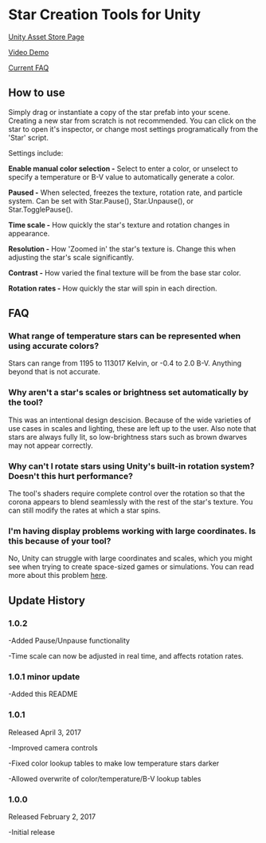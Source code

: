 # Star Creation Tools for Unity #
 
[Unity Asset Store Page](https://www.assetstore.unity3d.com/en/#!/content/80595)

[Video Demo](https://www.youtube.com/watch?v=fIn6SE-O1SM)

[Current FAQ](https://gist.github.com/Jacob-Lane/c735897fc8a1760d7d5944a682f2ce86)

## How to use ##

Simply drag or instantiate a copy of the star prefab into your scene. Creating a new star from scratch is not recommended. You can click on the star to open it's inspector, or change most settings programatically from the 'Star' script.

Settings include:

**Enable manual color selection -** Select to enter a color, or unselect to specify a temperature or B-V value to automatically generate a color.

**Paused -** When selected, freezes the texture, rotation rate, and particle system. Can be set with Star.Pause(), Star.Unpause(), or Star.TogglePause().

**Time scale -** How quickly the star's texture and rotation changes in appearance.

**Resolution -** How 'Zoomed in' the star's texture is. Change this when adjusting the star's scale significantly.

**Contrast -** How varied the final texture will be from the base star color.

**Rotation rates -** How quickly the star will spin in each direction.
 
## FAQ ##

### What range of temperature stars can be represented when using accurate colors? ###

Stars can range from 1195 to 113017 Kelvin, or -0.4 to 2.0 B-V. Anything beyond that is not accurate.

### Why aren't a star's scales or brightness set automatically by the tool? ###

This was an intentional design descision. Because of the wide varieties of use cases in scales and lighting, these are left up to the user. Also note that stars are always fully lit, so low-brightness stars such as brown dwarves may not appear correctly.

### Why can't I rotate stars using Unity's built-in rotation system? Doesn't this hurt performance? ###

The tool's shaders require complete control over the rotation so that the corona appears to blend seamlessly with the rest of the star's texture. You can still modify the rates at which a star spins.

### I'm having display problems working with large coordinates. Is this because of your tool? ###

No, Unity can struggle with large coordinates and scales, which you might see when trying to create space-sized games or simulations. You can read more about this problem [here](http://davenewson.com/posts/2013/unity-coordinates-and-scales.html). 

## Update History ##

### 1.0.2 ###

-Added Pause/Unpause functionality

-Time scale can now be adjusted in real time, and affects rotation rates.

### 1.0.1 minor update ###

-Added this README

### 1.0.1 ###

Released April 3, 2017

-Improved camera controls

-Fixed color lookup tables to make low temperature stars darker

-Allowed overwrite of color/temperature/B-V lookup tables

### 1.0.0 ###

Released February 2, 2017

-Initial release